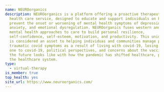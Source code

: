 ```yaml
---
name: NEUROorganics
description: NEUROorganics is a platform offering a proactive therapeutic mental
  health care service, designed to educate and support individuals on how to
  prevent the onset or worsening of mental health symptoms of depression,
  anxiety, and emotional dysregulation. NEUROorganics fuses western and eastern
  mental health approaches to care to build personal resilience,
  self-confidence, self-esteem, motivation, and productivity. This unique fusion
  is considered an asset to helping individuas and communities manage post
  traumatic covid symptoms as a result of living with covid-19, losing a loved
  one to covid-19, political perspectives, and concerns about the vaccine what
  the future looks like with how the pandemic has shifted healthcare, policies,
  the healthcare system.
type:
  - virtual-therapy
is_member: true
top_health: yes
site_url: https://www.neuroorganics.com/
---
```


